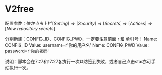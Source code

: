 # V2free

配置参数：依次点击上栏$[Setting] \Rightarrow [Security] \Rightarrow [Secrets] \Rightarrow[Actions] \Rightarrow [New\ repository\ secrets]$

分别新建：CONFIG_ID、CONFIG_PWD，一定要注意前面 r 和 单引号！
Name: CONFIG_ID
Value: username=r'你的用户名'
Name: CONFIG_PWD
Value: password=r'你的密码'

说明：脚本会在7:27和17:27各执行一次以防签到失败，或者自己点击star亦可手动执行一次。